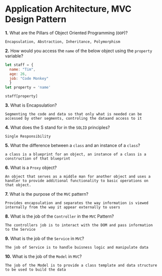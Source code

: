 # Application Architecture, MVC Design Pattern

**1.** What are the Pillars of Object Oriented Programming (`OOP`)?
<!-- enter you answer in the space below -->
```
Encapsulation, Abstraction, Inheritance, Polymorphism
```
**2.** How would you access the `name` of the below object using the `property` variable?
```js
let staff = {
  name: "Tim",
  age: 26,
  job: "Code Monkey"
  }
let property = 'name'
```
<!-- enter you answer in the space below -->
```
staff[property]
```
**3.** What is Encapsulation?
<!-- enter you answer in the space below -->
```
Segmenting the code and data so that only what is needed can be accessed by other segments, controling the dataand access to it
```
**4.** What does the S stand for in the `SOLID` principles?
<!-- enter you answer in the space below -->
```
Single Responsibility
```
**5.** What the difference between a `class` and an instance of a `class`?
<!-- enter you answer in the space below -->
```
a class is a blueprint for an object, an instance of a class is a construction of that blueprint
```
**6.** What is a `Proxy` object?
<!-- enter you answer in the space below -->
```
An object that serves as a middle man for another object and uses a handler to provide additional functionality to basic operations on that object.
```

**7.** What is the purpose of the `MVC` pattern?
<!-- enter you answer in the space below -->
```
Provides encapsulation and separates the way information is viewed internally from the way it appear externally to users
```
**8.** What is the job of the `Controller` in the `MVC` Pattern?
<!-- enter you answer in the space below -->
```
The controllers job is to interact with the DOM and pass information to the Service
```

**9.** What is the job of the `Service` in `MVC`?
<!-- enter you answer in the space below -->
```
The job of Service is to handle buisness logic and manipulate data
```
**10.** What is the job of the `Model` in `MVC`?
<!-- enter you answer in the space below -->
```
The job of the Model is to provide a class template and data structure to be used to build the data
```

